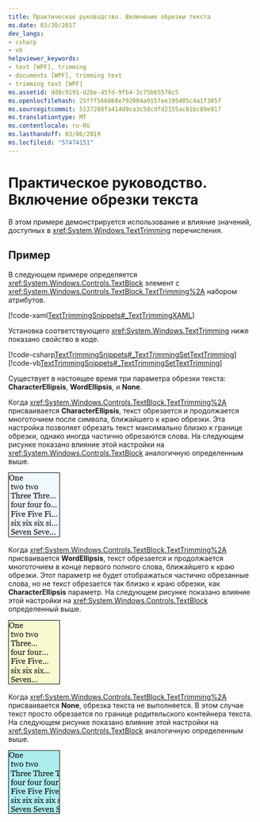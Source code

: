 ```yaml
---
title: Практическое руководство. Включение обрезки текста
ms.date: 03/30/2017
dev_langs:
- csharp
- vb
helpviewer_keywords:
- text [WPF], trimming
- documents [WPF], trimming text
- trimming text [WPF]
ms.assetid: dd8c9191-d2be-45fd-9fb4-3c75b65578c5
ms.openlocfilehash: 25fff566868e792004a915fee195485c4a1f385f
ms.sourcegitcommit: 5137208fa414d9ca3c58cdfd2155ac81bc89e917
ms.translationtype: MT
ms.contentlocale: ru-RU
ms.lasthandoff: 03/06/2019
ms.locfileid: "57474151"
---
```

# <a name="how-to-enable-text-trimming"></a>Практическое руководство. Включение обрезки текста

В этом примере демонстрируется использование и влияние значений, доступных в <xref:System.Windows.TextTrimming> перечисления.

## <a name="example"></a>Пример

В следующем примере определяется <xref:System.Windows.Controls.TextBlock> элемент с <xref:System.Windows.Controls.TextBlock.TextTrimming%2A> набором атрибутов.

[!code-xaml[TextTrimmingSnippets#_TextTrimmingXAML](~/samples/snippets/csharp/VS_Snippets_Wpf/TextTrimmingSnippets/CSharp/Window1.xaml#_texttrimmingxaml)]

Установка соответствующего <xref:System.Windows.TextTrimming> ниже показано свойство в коде.

[!code-csharp[TextTrimmingSnippets#_TextTrimmingSetTextTrimming](~/samples/snippets/csharp/VS_Snippets_Wpf/TextTrimmingSnippets/CSharp/Window1.xaml.cs#_texttrimmingsettexttrimming)]
[!code-vb[TextTrimmingSnippets#_TextTrimmingSetTextTrimming](~/samples/snippets/visualbasic/VS_Snippets_Wpf/TextTrimmingSnippets/VisualBasic/Window1.xaml.vb#_texttrimmingsettexttrimming)]

Существует в настоящее время три параметра обрезки текста: **CharacterEllipsis**, **WordEllipsis**, и **None**.

Когда <xref:System.Windows.Controls.TextBlock.TextTrimming%2A> присваивается **CharacterEllipsis**, текст обрезается и продолжается многоточием после символа, ближайшего к краю обрезки.  Эта настройка позволяет обрезать текст максимально близко к границе обрезки, однако иногда частично обрезаются слова.  На следующем рисунке показано влияние этой настройки на <xref:System.Windows.Controls.TextBlock> аналогичную определенным выше.

![Пример: TextTrimming.CharacterEllipsis](./media/texttrimming-character.png "TextTrimming_Character")

Когда <xref:System.Windows.Controls.TextBlock.TextTrimming%2A> присваивается **WordEllipsis**, текст обрезается и продолжается многоточием в конце первого полного слова, ближайшего к краю обрезки.  Этот параметр не будет отображаться частично обрезанные слова, но не текст обрезается так близко к краю обрезки, как **CharacterEllipsis** параметр.  На следующем рисунке показано влияние этой настройки на <xref:System.Windows.Controls.TextBlock> определенный выше.

![Пример: TextTrimming.WordEllipsis](./media/texttrimming-word.png "TextTrimming_Word")

Когда <xref:System.Windows.Controls.TextBlock.TextTrimming%2A> присваивается **None**, обрезка текста не выполняется.  В этом случае текст просто обрезается по границе родительского контейнера текста.  На следующем рисунке показано влияние этой настройки на <xref:System.Windows.Controls.TextBlock> аналогичную определенным выше.

![Пример: TextTrimming.None](./media/texttrimming-none.png "TextTrimming_None")
